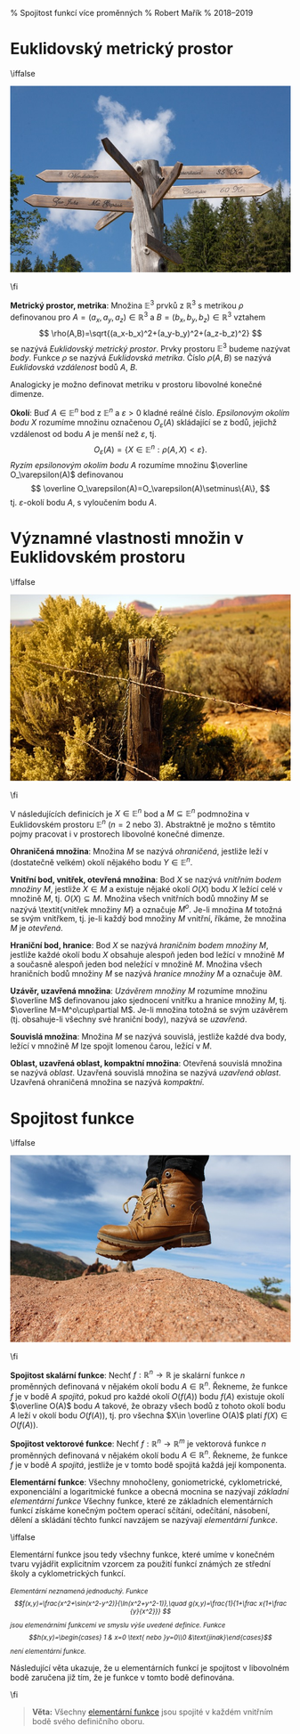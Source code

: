 % Spojitost funkcí více proměnných
% Robert Mařík
% 2018–2019


# Euklidovský metrický prostor

\iffalse 

<div class='obtekat'>

![Vzdálenost se dá měřit spoustou způsobů. My použijeme ten, který je známý z běžného života. Ne že by to vedlo k nejjednodušším formulacím, ale je to nejnázornější. Zdroj: pixabay.com](distance.jpg)

</div>

\fi


**Metrický prostor, metrika**:
  Množina $\mathbb{E}^3$ prvků z $\mathbb{R}^3$ s metrikou $\rho$ definovanou pro
  $A=(a_x,a_y,a_z)\in\mathbb{R}^3$ a $B=(b_x, b_y, b_z)\in\mathbb{R}^3$
  vztahem
  $$
    \rho(A,B)=\sqrt{(a_x-b_x)^2+(a_y-b_y)^2+(a_z-b_z)^2}
  $$
  se nazývá *Euklidovský metrický prostor*. Prvky prostoru
  $\mathbb{E}^3$ budeme nazývat *body*. Funkce $\rho$ se nazývá
  *Euklidovská metrika*. Číslo $\rho(A,B)$ se nazývá
  *Euklidovská vzdálenost* bodů $A$, $B$.

Analogicky je možno definovat metriku v prostoru libovolné konečné dimenze.

**Okolí**:
  Buď $A\in \mathbb{E}^n$ bod z $\mathbb{E}^n$ a $\varepsilon>0$ kladné reálné
  číslo. *Epsilonovým okolím bodu $X$* rozumíme množinu
  označenou $O_\varepsilon(A)$ skládající se z bodů, jejichž vzdálenost od
  bodu $A$ je menší než $\varepsilon$, tj.
$$
    O_\varepsilon(A)=\{X\in\mathbb{E}^n:\rho(A,X)<\varepsilon\}.
$$
  *Ryzím epsilonovým okolím bodu $A$* rozumíme množinu
  $\overline O_\varepsilon(A)$ definovanou
  $$
    \overline O_\varepsilon(A)=O_\varepsilon(A)\setminus\{A\},
  $$
  tj. $\varepsilon$-okolí bodu $A$, s vyloučením bodu $A$.

# Významné vlastnosti množin v Euklidovském prostoru

\iffalse 

<div class='obtekat'>

![Jedna z nejnebezpečnějších situací v matematice nastává, pokud přesně definovanému pojmu dáme název, který lidé znají z prostého života. Například hranice, oblast, spojitost, uzávěr, elementární, okolí, ... Zdroj: pixabay.com](hranice.jpg)

</div>

\fi


V následujících definicích je $X\in\mathbb{E}^n$ bod a $M\subseteq
\mathbb{E}^n$ podmnožina v Euklidovském prostoru $\mathbb{E}^n$ ($n=2$
nebo $3$). Abstraktně je možno s těmtito pojmy pracovat i v prostorech
libovolné konečné dimenze.


**Ohraničená množina**:
  Množina $M$ se nazývá *ohraničená*, jestliže leží
  v (dostatečně velkém) okolí nějakého bodu $Y\in\mathbb{E}^n$.



**Vnitřní bod, vnitřek,  otevřená množina**:
  Bod $X$ se nazývá *vnitřním bodem množiny $M$*, jestliže
  $X\in M$ a existuje nějaké okolí $O(X)$ bodu $X$ ležící celé
  v množině $M$, tj. $O(X)\subseteq M$. Množina všech vnitřních
  bodů množiny $M$ se nazývá \textit{vnitřek množiny $M$} a
  označuje $M^o$. Je-li množina $M$ totožná se svým vnitřkem, tj.
  je-li každý bod množiny $M$ vnitřní, říkáme, že množina $M$ je
  *otevřená*.


**Hraniční bod,  hranice**:
  Bod $X$ se nazývá *hraničním bodem množiny $M$*, jestliže
  každé okolí bodu $X$ obsahuje alespoň jeden bod ležící v množině $M$
  a současně alespoň jeden bod neležící v množině $M$. Množina všech
  hraničních bodů množiny $M$ se nazývá *hranice množiny $M$*
  a označuje $\partial M$.


**Uzávěr,  uzavřená množina**:
  *Uzávěrem množiny $M$* rozumíme množinu $\overline M$
  definovanou jako sjednocení vnitřku a hranice množiny $M$,
  tj. $\overline M=M^o\cup\partial M$. Je-li množina totožná se svým
  uzávěrem (tj. obsahuje-li všechny své hraniční body), nazývá se
  *uzavřená*.

**Souvislá množina**:
  Množina $M$ se nazývá souvislá, jestliže každé dva body, ležící
  v množině $M$ lze spojit lomenou čarou, ležící v $M$.

**Oblast, uzavřená oblast,  kompaktní množina**:
   Otevřená souvislá množina se nazývá *oblast*. Uzavřená
  souvislá množina se nazývá *uzavřená oblast*. Uzavřená
    ohraničená  množina se nazývá *kompaktní*.


# Spojitost funkce

\iffalse 

<div class='obtekat'>

![Spojitost mimo jiné zakazuje funkcím skoky. I ty sebenepatrnější. Ač se skoky řádově třeba v nanometrech zdají bezvýznamné, u pěkných (spojitých) funkcí nepřipustíme ani toto. Zdroj: pixabay.com](jump.jpg)

</div>

\fi



**Spojitost skalární funkce**:
  Nechť $f:\mathbb{R}^n\to \mathbb{R}$ je skalární funkce $n$ proměnných definovaná
  v nějakém okolí bodu $A\in\mathbb{R}^n$. Řekneme, že funkce $f$ je v bodě
  $A$ *spojitá*, pokud pro každé okolí $O(f(A))$ bodu $f(A)$ existuje
  okolí $\overline O(A)$ bodu $A$ takové, že obrazy všech bodů
  z tohoto okolí bodu $A$ leží v okolí bodu $O(f(A))$, tj.  pro
  všechna $X\in \overline O(A)$ platí $f(X)\in O(f(A))$.

**Spojitost vektorové funkce**:
  Nechť $f:\mathbb{R}^n\to \mathbb{R}^m$ je vektorová funkce $n$ proměnných definovaná
  v nějakém okolí bodu $A\in\mathbb{R}^n$. Řekneme, že funkce $f$ je v bodě
  $A$ *spojitá*, jestliže je v tomto bodě spojitá každá její komponenta.


**Elementární funkce**: 
  Všechny mnohočleny, goniometrické, cyklometrické, exponenciální a
  logaritmické funkce a obecná mocnina se nazývají *základní
    elementární funkce* 
  Všechny funkce, které ze základních
  elementárních funkcí získáme konečným počtem operací sčítání,
  odečítání, násobení, dělení a skládání těchto funkcí navzájem se
  nazývají *elementární funkce*.

\iffalse

Elementární funkce jsou tedy všechny funkce, které umíme v konečném
  tvaru vyjádřit explicitním vzorcem za použití funkcí známých ze
  střední školy a cyklometrických funkcí.

<i><small>Elementární neznamená jednoduchý. 
Funkce $$f(x,y)=\frac{x^2+\sin(x^2-y^2)}{\ln(x^2+y^2-1)},\quad g(x,y)=\frac{1}{1+\frac x{1+\frac {y}{x^2}}} $$ jsou elemenárními funkcemi ve smyslu výše uvedené definice. Funkce $$h(x,y)=\begin{cases} 1 & x=0 \text{ nebo }y=0\\0 &\text{jinak}\end{cases}$$ není elementární funkce.
</small>
</i>

Následující věta ukazuje, že u elementárních funkcí je spojitost v
libovolném bodě zaručena již tím, že je funkce v tomto bodě
definována.

\fi

> **Věta:** Všechny [elementární funkce](http://cs.wikipedia.org/wiki/Elementární_funkce}) jsou spojité v každém vnitřním bodě svého definičního oboru.


